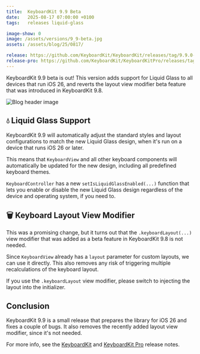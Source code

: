 ```yaml
---
title:  KeyboardKit 9.9 Beta
date:   2025-08-17 07:00:00 +0100
tags:   releases liquid-glass

image-show: 0
image: /assets/versions/9_9-beta.jpg
assets: /assets/blog/25/0817/

release: https://github.com/KeyboardKit/KeyboardKit/releases/tag/9.9.0-beta.3
release-pro: https://github.com/KeyboardKit/KeyboardKitPro/releases/tag/9.9.0-beta.3
---
```


KeyboardKit 9.9 beta is out! This version adds support for Liquid Glass to all devices that run iOS 26, and reverts the layout view modifier beta feature that was introduced in KeyboardKit 9.8.

![Blog header image]({{page.image}})


## 💧 Liquid Glass Support

KeyboardKit 9.9 will automatically adjust the standard styles and layout configurations to match the new Liquid Glass design, when it's run on a device that runs iOS 26 or later.

This means that `KeyboardView` and all other keyboard components will automatically be updated for the new design, including all predefined keyboard themes.

`KeyboardController` has a new `setIsLiquidGlassEnabled(...)` function that lets you enable or disable the new Liquid Glass design regardless of the device and operating system, if you need to.


## 🗑️ Keyboard Layout View Modifier

This was a promising change, but it turns out that the `.keyboardLayout(...)` view modifier that was added as a beta feature in KeyboardKit 9.8 is not needed.

Since `KeyboardView` already has a `layout` parameter for custom layouts, we can use it directly. This also removes any risk of triggering multiple recalculations of the keyboard layout.

If you use the `.keyboardLayout` view modifier, please switch to injecting the layout into the initializer.


## Conclusion

KeyboardKit 9.9 is a small release that prepares the library for iOS 26 and fixes a couple of bugs. It also removes the recently added layout view modifier, since it's not needed.

For more info, see the [KeyboardKit]({{page.release}}) and [KeyboardKit Pro]({{page.release-pro}}) release notes. 